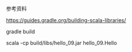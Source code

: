 参考资料

https://guides.gradle.org/building-scala-libraries/

gradle build

scala -cp build/libs/hello_09.jar hello_09.Hello